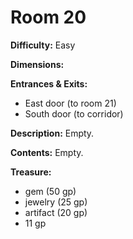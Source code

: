 # Room 20

**Difficulty:** Easy

**Dimensions:** 

**Entrances & Exits:**
- East door (to room 21)
- South door (to corridor)

**Description:**
Empty.

**Contents:**
Empty.

**Treasure:**
- gem (50 gp)
- jewelry (25 gp)
- artifact (20 gp)
- 11 gp